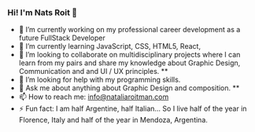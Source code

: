 ### Hi! I'm Nats Roit 👋

<!--
**NatsRoit/NatsRoit** is a ✨ _special_ ✨ repository because its `README.md` (this file) appears on your GitHub profile.
-->


- 🔭 I’m currently working on my professional career development as a future FullStack Developer
- 🌱 I’m currently learning JavaScript, CSS, HTML5, React, 
- 👯 I’m looking to collaborate on multidisciplinary projects where I can learn from my pairs and share my knowledge about Graphic Design, Communication and and UI / UX principles. 
**
- 🤔 I’m looking for help with my programming skills.
- 💬 Ask me about anything about Graphic Design and composition.
**
- 📫 How to reach me: info@nataliaroitman.com
- ⚡ Fun fact: I am half Argentine, half Italian... So I live half of the year in Florence, Italy and half of the year in Mendoza, Argentina. 

